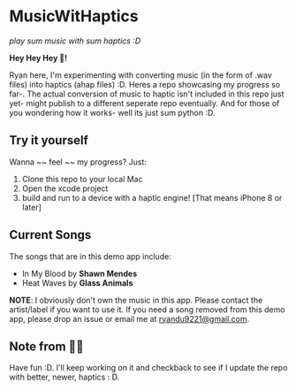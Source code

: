 # MusicWitHaptics
*play sum music with sum haptics :D*


**Hey Hey Hey 👋!** 

Ryan here, I'm experimenting with converting music (in the form of .wav files) into haptics (ahap files) :D. Heres a repo showcasing my progress so far-. The actual conversion of music to haptic isn't included in this repo just yet- might publish to a different seperate repo eventually. And for those of you wondering how it works- well its just sum python :D. 

## Try it yourself
Wanna ~~ feel ~~ my progress? Just:
1. Clone this repo to your local Mac
2. Open the xcode project
3. build and run to a device with a haptic engine! [That means iPhone 8 or later]

## Current Songs
The songs that are in this demo app include:
- In My Blood by **Shawn Mendes**
- Heat Waves by **Glass Animals**

**NOTE**: I obviously don't own the music in this app. Please contact the artist/label if you want to use it. If you need a song removed from this demo app, please drop an issue or email me at ryandu9221@gmail.com.

## Note from 👦🏻
Have fun :D. I'll keep working on it and checkback to see if I update the repo with better, newer, haptics : D.
